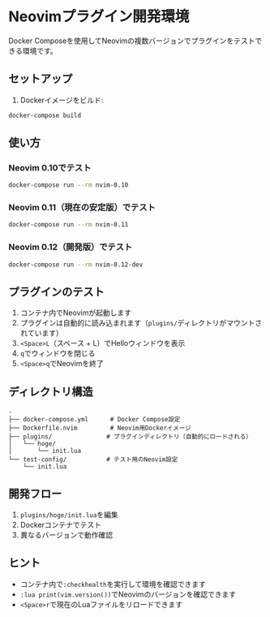 # Neovimプラグイン開発環境

Docker Composeを使用してNeovimの複数バージョンでプラグインをテストできる環境です。

## セットアップ

1. Dockerイメージをビルド:
```bash
docker-compose build
```

## 使い方

### Neovim 0.10でテスト
```bash
docker-compose run --rm nvim-0.10
```

### Neovim 0.11（現在の安定版）でテスト
```bash
docker-compose run --rm nvim-0.11
```

### Neovim 0.12（開発版）でテスト
```bash
docker-compose run --rm nvim-0.12-dev
```

## プラグインのテスト

1. コンテナ内でNeovimが起動します
2. プラグインは自動的に読み込まれます（`plugins/`ディレクトリがマウントされています）
3. `<Space>L`（スペース + L）でHelloウィンドウを表示
4. `q`でウィンドウを閉じる
5. `<Space>q`でNeovimを終了

## ディレクトリ構造

```
.
├── docker-compose.yml      # Docker Compose設定
├── Dockerfile.nvim         # Neovim用Dockerイメージ
├── plugins/               # プラグインディレクトリ（自動的にロードされる）
│   └── hoge/
│       └── init.lua
└── test-config/           # テスト用のNeovim設定
    └── init.lua
```

## 開発フロー

1. `plugins/hoge/init.lua`を編集
2. Dockerコンテナでテスト
3. 異なるバージョンで動作確認

## ヒント

- コンテナ内で`:checkhealth`を実行して環境を確認できます
- `:lua print(vim.version())`でNeovimのバージョンを確認できます
- `<Space>r`で現在のLuaファイルをリロードできます